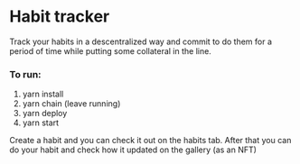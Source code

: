# Habit tracker

Track your habits in a descentralized way and commit to do them for a period of time while putting some collateral in the line.

### To run:

1) yarn install
2) yarn chain (leave running)
3) yarn deploy
4) yarn start

Create a habit and you can check it out on the habits tab. After that you can do your habit and check how it updated on the gallery (as an NFT)
